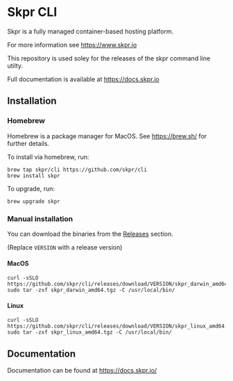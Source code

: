 # Skpr CLI

Skpr is a fully managed container-based hosting platform.

For more information see https://www.skpr.io

This repository is used soley for the releases of the skpr command line utilty.

Full documentation is available at https://docs.skpr.io

## Installation

### Homebrew

Homebrew is a package manager for MacOS. See https://brew.sh/ for further details.

To install via homebrew, run:

```
brew tap skpr/cli https://github.com/skpr/cli
brew install skpr
```

To upgrade, run:

```
brew upgrade skpr
```


### Manual installation

You can download the binaries from the [Releases](https://github.com/skpr/skpr/releases) section.

(Replace `VERSION` with a release version)

#### MacOS

```
curl -sSLO https://github.com/skpr/cli/releases/download/VERSION/skpr_darwin_amd64.tgz
sudo tar -zxf skpr_darwin_amd64.tgz -C /usr/local/bin/
```

#### Linux

```
curl -sSLO https://github.com/skpr/cli/releases/download/VERSION/skpr_linux_amd64.tgz
sudo tar -zxf skpr_linux_amd64.tgz -C /usr/local/bin/
```

## Documentation

Documentation can be found at https://docs.skpr.io/
